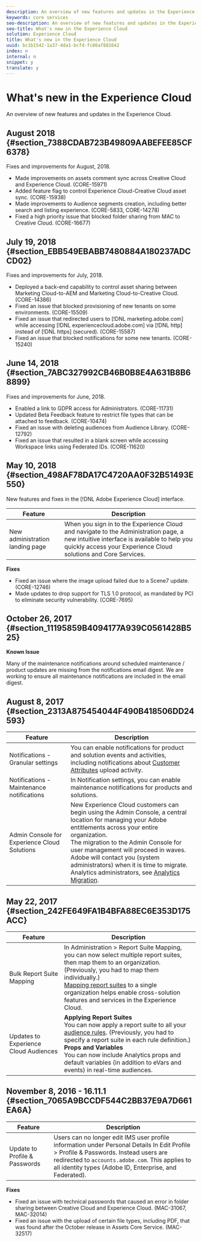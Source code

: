```yaml
---
description: An overview of new features and updates in the Experience Cloud.
keywords: core services
seo-description: An overview of new features and updates in the Experience Cloud.
seo-title: What's new in the Experience Cloud
solution: Experience Cloud
title: What's new in the Experience Cloud
uuid: bc1b1542-1a37-4da1-bcfd-fc86af881642
index: n
internal: n
snippet: y
translate: y
---
```


# What's new in the Experience Cloud

An overview of new features and updates in the Experience Cloud.


<!-- <p>Nate's Links: </p> 
<p> Here are links to the new CI decks: </p> 
<p> Retail: <a href="https://files.acrobat.com/a/preview/e00cf164-75ba-4467-abe5-a58a0bcc198c" format="https" scope="external"> https://files.acrobat.com/a/preview/e00cf164-75ba-4467-abe5-a58a0bcc198c</a> </p> 
<p> Finserve: <a href="https://files.acrobat.com/a/preview/bbb1fdb5-999e-41b4-b697-98f3abbb24b9" format="https" scope="external"> https://files.acrobat.com/a/preview/bbb1fdb5-999e-41b4-b697-98f3abbb24b9</a> </p> 
<p> B2B/Tech: <a href="https://files.acrobat.com/a/preview/3f18a517-a672-46a0-92f0-83f30572dfa7" format="https" scope="external"> https://files.acrobat.com/a/preview/3f18a517-a672-46a0-92f0-83f30572dfa7</a> </p> 
<p> Travel & Hospitality: <a href="https://files.acrobat.com/a/preview/dfacc9db-f2f6-40ae-8895-ecf8de947f60" format="https" scope="external"> https://files.acrobat.com/a/preview/dfacc9db-f2f6-40ae-8895-ecf8de947f60</a> </p> -->

## August 2018 {#section_7388CDAB723B49809AABEFEE85CF6378}

Fixes and improvements for August, 2018. 

* Made improvements on assets comment sync across Creative Cloud and Experience Cloud. (CORE-15971)
* Added feature flag to control Experience Cloud-Creative Cloud asset sync. (CORE-15938)
* Made improvements to Audience segments creation, including better search and listing experience. (CORE-5833, CORE-14278)
* Fixed a high priority issue that blocked folder sharing from MAC to Creative Cloud. (CORE-16677)



## July 19, 2018 {#section_EBB549EBABB7480884A180237ADCCD02}

Fixes and improvements for July, 2018. 

* Deployed a back-end capability to control asset sharing between Marketing Cloud-to-AEM and Marketing Cloud-to-Creative Cloud. (CORE-14386)
* Fixed an issue that blocked provisioning of new tenants on some environments. (CORE-15509)
* Fixed an issue that redirected users to [!DNL marketing.adobe.com] while accessing [!DNL experiencecloud.adobe.com] via [!DNL http] instead of [!DNL https] (secured). (CORE-15587)
* Fixed an issue that blocked notifications for some new tenants. (CORE-15240)



## June 14, 2018 {#section_7ABC327992CB46B0B8E4A631B8B68899}

Fixes and improvements for June, 2018. 


* Enabled a link to GDPR access for Administrators. (CORE-11731)
* Updated Beta Feedback feature to restrict file types that can be attached to feedback. (CORE-10474)
* Fixed an issue with deleting audiences from Audience Library. (CORE-12792)
* Fixed an issue that resulted in a blank screen while accessing Workspace links using Federated IDs. (CORE-11620)




## May 10, 2018 {#section_498AF78DA17C4720AA0F32B51493E550}

New features and fixes in the [!DNL Adobe Experience Cloud] interface. 

| Feature | Description |
|--- |--- |
|New administration landing page|When you sign in to the Experience Cloud and navigate to the Administration page, a new intuitive interface is available to help you quickly access your Experience Cloud solutions and Core Services.|
**Fixes** 

* Fixed an issue where the image upload failed due to a Scene7 update. (CORE-12746)
* Made updates to drop support for TLS 1.0 protocol, as mandated by PCI to eliminate security vulnerability. (CORE-7695)


## October 26, 2017 {#section_11195859B4094177A939C0561428B525}

**Known Issue** 

Many of the maintenance notifications around scheduled maintenance / product updates are missing from the notifications email digest. We are working to ensure all maintenance notifications are included in the email digest. 

## August 8, 2017 {#section_2313A875454044F490B418506DD24593}


| Feature | Description |
|--- |--- |
|Notifications - Granular settings|You can enable notifications for product and solution events and activities, including notifications about [Customer Attributes](../attributes/attributes.md) upload activity.|
|Notifications - Maintenance notifications|In Notification settings, you can enable maintenance notifications for products and solutions.|
|Admin Console for Experience Cloud Solutions|New Experience Cloud customers can begin using the Admin Console, a central location for managing your Adobe entitlements across your entire organization.<br>The migration to the Admin Console for user management will proceed in waves. Adobe will contact you (system administrators) when it is time to migrate.<br>Analytics administrators, see  [Analytics Migration](https://marketing.adobe.com/resources/help/en_US/experience-cloud/admin-console/analytics-migration/).|


## May 22, 2017 {#section_242FE649FA1B4BFA88EC6E353D175ACC}

| Feature | Description |
|--- |--- |
|Bulk Report Suite Mapping|In  Administration >  Report Suite Mapping, you can now select multiple report suites, then map them to an organization. (Previously, you had to map them individually.)  <br>[Mapping report suites](../core-services/core-services.md) to a single organization helps enable cross-solution features and services in the Experience Cloud.|
|Updates to Experience Cloud Audiences|**Applying Report Suites**<br>You can now apply a report suite to all your [audience rules](https://marketing.adobe.com/resources/help/en_US/mcloud/t-audience-create.html). (Previously, you had to specify a report suite in each rule definition.) <br>**Props and Variables**<br>You can now include Analytics props and default variables (in addition to eVars and events) in real-time audiences.|

## November 8, 2016 - 16.11.1 {#section_7065A9BCCDF544C2BB37E9A7D661EA6A}


| Feature | Description |
|--- |--- |
|Update to Profile & Passwords|Users can no longer edit IMS user profile information under  Personal Details In  Edit Profile >  Profile & Passwords. Instead users are redirected to `accounts.adobe.com`. This applies to all identity types (Adobe ID, Enterprise, and Federated).|

**Fixes** 

* Fixed an issue with technical passwords that caused an error in folder sharing between Creative Cloud and Experience Cloud. (MAC-31067, MAC-32014)
* Fixed an issue with the upload of certain file types, including PDF, that was found after the October release in Assets Core Service. (MAC-32517)


